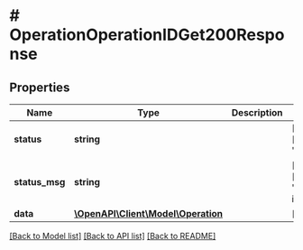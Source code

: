 # # OperationOperationIDGet200Response

## Properties

Name | Type | Description | Notes
------------ | ------------- | ------------- | -------------
**status** | **string** |  | [optional] [default to 'ok']
**status_msg** | **string** |  | [optional] [default to 'Operation information']
**data** | [**\OpenAPI\Client\Model\Operation**](Operation.md) |  | [optional]

[[Back to Model list]](../../README.md#models) [[Back to API list]](../../README.md#endpoints) [[Back to README]](../../README.md)
